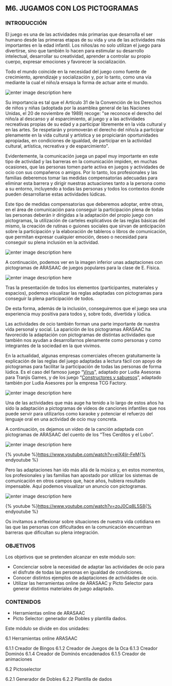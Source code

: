 ## M6. JUGAMOS CON LOS PICTOGRAMAS


### INTRODUCCIÓN

El juego es una de las actividades más primarias que desarrolla el ser humano desde las primeras etapas de su vida y una de las actividades más importantes en la edad infantil. Los niños/as no solo utilizan el juego para divertirse, sino que también lo hacen para estimular su desarrollo intelectual, desarrollar su creatividad, aprender a controlar su propio cuerpo, expresar emociones y favorecer la socialización.

Todo el mundo coincide en la necesidad del juego como fuente de crecimiento, aprendizaje y socialización y, por lo tanto, como una vía mediante la cual el niño/a ensaya la forma de actuar ante el mundo.

![enter image description here](https://static.arasaac.org/images/aularagon/juego.jpg)

Su importancia es tal que el Artículo 31 de la Convención de los Derechos de niños y niñas (adoptada por la asamblea general de las Naciones Unidas, el 20 de noviembre de 1989) recoge: "se reconoce el derecho del niño/a al descanso y al esparcimiento, al juego y a las actividades recreativas propias de su edad y a participar libremente en la vida cultural y en las artes. Se respetarán y promoverán el derecho del niño/a a participar plenamente en la vida cultural y artística y se propiciarán oportunidades apropiadas, en condiciones de igualdad, de participar en la actividad cultural, artística, recreativa y de esparcimiento".

Evidentemente, la comunicación juega un papel muy importante en este tipo de actividad y las barreras en la comunicación impiden, en muchas ocasiones, que las personas tomen parte activa en juegos y actividades de ocio con sus compañeros o amigos. Por lo tanto, los profesionales y las familias deberemos tomar las medidas compensatorias adecuadas para eliminar esta barrera y dirigir nuestras actuaciones tanto a la persona como a su entorno, incluyendo a todas las personas y todos los contextos donde pueden desarrollarse estas actividades lúdicas.

Este tipo de medidas compensatorias que deberemos adoptar, entre otras, en el área de comunicación para conseguir la participación plena de todas las personas deberán ir dirigidas a la adaptación del propio juego con pictogramas, la utilización de carteles explicativos de las reglas básicas del mismo, la creación de rutinas o guiones sociales que sirvan de anticipación sobre la participación y la elaboración de tableros o libros de comunicación, que permitan expresar cualquier emoción, deseo o necesidad para conseguir su plena inclusión en la actividad.

![enter image description here](https://static.arasaac.org/images/aularagon/Tablero_12_casillas_juegos_populares_ARASAAC.jpg)

A continuación, podemos ver en la imagen inferior unas adaptaciones con pictogramas de ARASAAC de juegos populares para la clase de E. Física.

![enter image description here](https://static.arasaac.org/images/aularagon/reglas_juegos.jpg)

Tras la presentación de todos los elementos (participantes, materiales y espacios), podemos visualizar las reglas adaptadas con pictogramas para conseguir la plena participación de todos.

De esta forma, además de la inclusión, conseguiremos que el juego sea una experiencia muy positiva para todos y, sobre todo, divertida y lúdica.

Las actividades de ocio también forman una parte importante de nuestra vida personal y social. La aparición de los pictogramas ARASAAC ha favorecido la adaptación con pictogramas de distintas actividades que también nos ayudan a desarrollarnos plenamente como personas y como integrantes de la sociedad en la que vivimos.

En la actualidad, algunas empresas comerciales ofrecen gratuitamente la explicación de las reglas del juego adaptadas a lectura fácil con apoyo de pictogramas para facilitar la participación de todas las personas de forma lúdica. Es el caso del famoso juego “[Virus](http://aulaabierta.arasaac.org/archivos/Items%20de%20portfolio/juego-virus-reglamento-pictoadaptado)”, adaptado por Ludia Asesoras para Tranjis Games, y de los juego “[Constructores y sabuesos](http://aulaabierta.arasaac.org/archivos/Items%20de%20portfolio/tcg-factory-reglamentos-pictoadaptados)”, adaptado también por Ludia Asesores por la empresa TCG Factory.

![enter image description here](https://static.arasaac.org/images/aularagon/VIRUS-Reglamento-pictoadaptado_ARASAAC_06-1030x728.jpg)
  
Una de las actividades que más auge ha tenido a lo largo de estos años ha sido la adaptación a pictogramas de vídeos de canciones infantiles que nos puede servir para utilizarlos como karaoke y potenciar el refuerzo del lenguaje oral en una actividad de ocio muy concreta.

A continuación, os dejamos un vídeo de la canción adaptada con pictogramas de ARASAAC del cuento de los “Tres Cerditos y el Lobo”.

![enter image description here](https://static.arasaac.org/images/aularagon/cancion_tres_cerditos.png)
  
{% youtube %}https://www.youtube.com/watch?v=eiX4ljr-FeM{% endyoutube %}

Pero las adaptaciones han ido más allá de la música y, en estos momentos, los profesionales y las familias han apostado por utilizar los sistemas de comunicación en otros campos que, hace años, hubiera resultado impensable. Aquí podemos visualizar un anuncio con pictogramas.

![enter image description here](https://static.arasaac.org/images/aularagon/anuncio_castor.jpg)

{% youtube %}https://www.youtube.com/watch?v=zoJ0Cq8L5S8{% endyoutube %}

Os invitamos a reflexionar sobre situaciones de nuestra vida cotidiana en las que las personas con dificultades en la comunicación encuentran barreras que dificultan su plena integración.

### OBJETIVOS

Los objetivos que se pretenden alcanzar en este módulo son:

-   Concienciar sobre la necesidad de adaptar las actividades de ocio para el disfrute de todas las personas en igualdad de condiciones.
-   Conocer distintos ejemplos de adaptaciones de actividades de ocio.
-   Utilizar las herramientas online de ARASAAC y Picto Selector para generar distintos materiales de juego adaptado.

### CONTENIDOS

-   Herramientas online de ARASAAC
-   Picto Selector: generador de Dobles y plantilla dados.

Este módulo se divide en dos unidades:

6.1 Herramientas online ARASAAC

6.1.1 Creador de Bingos
6.1.2 Creador de Juegos de la Oca
6.1.3 Creador Dominós
6.1.4 Creador de Dominós encadenados
6.1.5 Creador de animaciones

6.2 Pictoselector

6.2.1 Generador de Dobles
6.2.2 Plantilla de dados
<!--stackedit_data:
eyJoaXN0b3J5IjpbLTM1NzU2MjUzOSwxMzQzMTI1NzcsNzMwOT
k4MTE2XX0=
-->